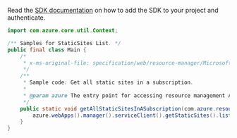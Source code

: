 Read the [SDK documentation](https://github.com/Azure/azure-sdk-for-java/blob/azure-resourcemanager_2.15.0/sdk/resourcemanager/azure-resourcemanager/README.md) on how to add the SDK to your project and authenticate.

```java
import com.azure.core.util.Context;

/** Samples for StaticSites List. */
public final class Main {
    /*
     * x-ms-original-file: specification/web/resource-manager/Microsoft.Web/stable/2021-03-01/examples/GetAllStaticSites.json
     */
    /**
     * Sample code: Get all static sites in a subscription.
     *
     * @param azure The entry point for accessing resource management APIs in Azure.
     */
    public static void getAllStaticSitesInASubscription(com.azure.resourcemanager.AzureResourceManager azure) {
        azure.webApps().manager().serviceClient().getStaticSites().list(Context.NONE);
    }
}
```
